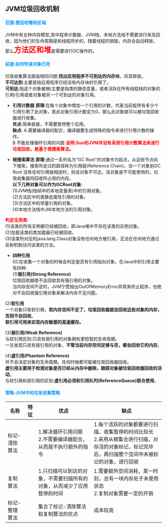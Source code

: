 ## JVM垃圾回收机制

#### **<font color="#0099ff">范围:要回收哪些区域</font>**
JVM中有五种内存模型,其中程序计数器、JVM栈、本地方法栈不需要进行来及回收，因为他们的生命周期是和线程同步的，随着线程的销毁，内存会自动释放，
那么<font color="red" size="5">**方法区和堆**</font>是需要进行GC操作的。<br/>

#### **<font color="#0099ff">前提:如何判读对象已死</font>**
垃圾收集算法面临相同问题:**找出应用程序不可到达的内存块**，将其释放。<br/>
**不可达到**:主要是指应用程序已经没有内存块的引用了。<br/>
**可到达**:指这个对象被根(主要是指类的静态变量，或者活跃在所有线程栈的对象的引用)引用或者对象被另一个可到达的对象引用。<br/>

+ **引用计数器**
**原理**:在每个对象中增加一个引用的计数，代表当前程序有多少个引用引用了此对象，若此对象引用计数变为0，那么此对象就可以被垃圾回收器进行收集。<br/>
**优点**:简单直接，不需要暂停整个应用。<br/>
**缺点**:
A.需要编译器的配合，编译器要生成特殊的指令来进行引用计数的操作。<br/>
B.不能处理循环引用的问题
**<font color="red">说明:Sun的JVM并没有采用引用计数算法来进行垃圾回收，是基于根搜索算法。</font>**

+ **根搜索算法**
**原理**:通过一系列名为"GC Root"的对象作为起点，从这些节点向下搜索，搜索所走过的路径称为引用链(Reference Chain)，当一个对象到GC Root
没有任何引用链相连时，则该对象不可达，该对象是不可能使用的，垃圾收集器将回收所占用的内存。<br/>
**以下几种对象可以作为GCRoot对象**:<br/>
(1)JVM栈(栈帧中的本地变量表)中的引用对象。<br/>
(2)方法区中的类静态属性引用的对象。<br/>
(3)方法区中的常量引用的对象。<br/>
(4)本地方法栈中JNI本地方法的引用对象。<br/>

<font color="red">**判定无用类**</font>:<br/>
(1)该类的所有实例都已经被回收，即Java堆中不存在该类的实例对象。<br/>
(2)加载该类的类加载器已经被回收。<br/>
(3)该类所对应的java.lang.Class对象没有任何地方被引用，无法在任何地方通过反射机制访问该类的方法。<br/>

+ **四种引用**<br/>
GC在收集一个对象的时候会判定是否有引用指向对象，在Java中的引用主要有四种:<br/>
(1)**强引用(Strong Reference)**<br/>
垃圾回收器绝不会回收具有强引用的对象。<br/>
当内存空间不足时，JVM宁愿抛出OutOfMemoryError异常来终止程序，也绝对不会回收强引用对象来解决内存不足问题。<br/>

(2)**软引用**<br/>
一个对象只有软引用，**若内存空间不足了，垃圾回收器就会回收这些对象的内存，否则不会回收**。<br/>
**软引用可用来实现内存敏感的高速缓存。**<br/>

(3)**弱引用(Weak Reference)**<br/>
与软引用区别:只具有弱引用的对象拥有更短暂的生命周期。<br/>
一旦发现只具有弱引用的对象，**不管当前内存空间足够与否，都会回收它的内存**。<br/>

(4)**虚引用(Phantom Reference)**<br/>
并不会决定对象的生命周期。任何时候都可能被垃圾回收器回收。<br/>
**虚引用主要用于检测对象是否已经从内存中删除，跟踪对象被垃圾回收器回收的活动**。<br/>
与软引用和弱引用的区别:**虚引用必须和引用队列(ReferenceQueue)联合使用**。

#### **<font color="#0099ff">策略:JVM中的垃圾收集策略</font>**

名称|特征|优点|缺点
---|----|----|----
标记-清除算法||1.解决循环引用问题<br/>2.不需要编译器配合，从而就不执行额外的指令|1.每个活跃的对象都要进行扫描，收集暂停的时间比较长<br/>2.采用从根集合进行扫描，对存活的对象标记，标记完毕后，再扫描整个空间中未被标记的对象，进行回收
复制算法||1.只扫描可以到达的对象，不需要扫描所有的对象，从而减少了应用暂停的时间|1.需要额外空间消耗，某一时刻，总有一块内存处于未使用状态<br/>2.复制对象需要一定的开销
标记-整理算法||集合了标记-清除算法和复制算法的优点|成本较高


